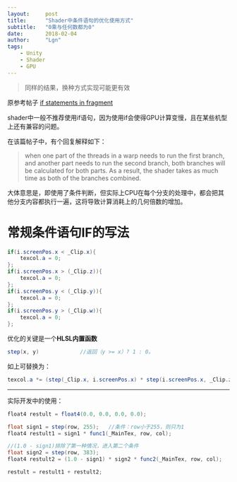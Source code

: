 ```yaml
---
layout:     post
title:      "Shader中条件语句的优化使用方式"
subtitle:   "0乘与任何数都为0"
date:       2018-02-04
author:     "Lgn"
tags:
    - Unity
    - Shader
    - GPU
---
```


> 同样的结果，换种方式实现可能更有效

原参考帖子
[if statements in fragment](https://forum.unity.com/threads/if-statements-in-fragment.179707/)

shader中一般不推荐使用if语句，因为使用if会使得GPU计算变慢，且在某些机型上还有兼容的问题。

在该篇帖子中，有个回复解释如下：

>when one part of the threads in a warp needs to run the first branch, 
>and another part needs to run the second branch, both branches will be calculated for both parts. 
>As a result, the shader takes as much time as both of the branches combined.

大体意思是，即使用了条件判断，但实际上CPU在每个分支的处理中，都会把其他分支内容都执行一遍，这将导致计算消耗上的几何倍数的增加。


# 常规条件语句IF的写法

```` c#
if(i.screenPos.x < _Clip.x){
    texcol.a = 0;
};
if(i.screenPos.x > (_Clip.z)){
    texcol.a = 0;
};
if(i.screenPos.y < (_Clip.y)){
    texcol.a = 0;
};
if(i.screenPos.y > (_Clip.w)){
    texcol.a = 0;
};
````

优化的关键是一个**HLSL内置函数**
```` c#
step(x, y)             //返回（y >= x）? 1 : 0。
````

如上可替换为：
```` c#
texcol.a *= (step(_Clip.x, i.screenPos.x) * step(i.screenPos.x, _Clip.z)) * (step(_Clip.y, i.screenPos.y) * step(i.screenPos.y, _Clip.w));
````

---

实际开发中的使用：
```` c#
float4 restult = float4(0.0, 0.0, 0.0, 0.0);

float sign1 = step(row, 255);   //条件：row小于255，则只为1
float4 restult1 = sign1 * func1(_MainTex, row, col);

//(1.0 - sign1)排除了第一种情况，进入第二个条件
float sign2 = step(row, 383);
float4 restult2 = (1.0 - sign1) * sign2 * func2(_MainTex, row, col);    

restult = restult1 + restult2;
````